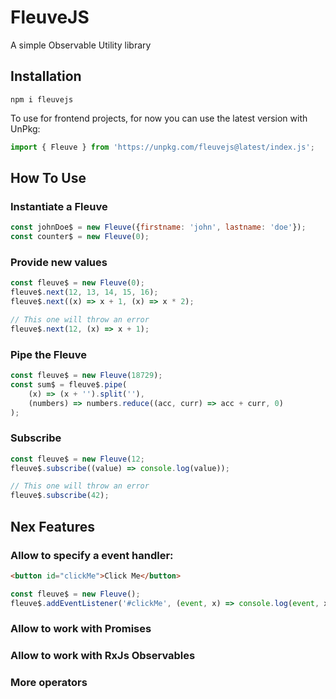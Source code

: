 # FleuveJS

A simple Observable Utility library

## Installation
`npm i fleuvejs`

To use for frontend projects, for now you can use the latest version with UnPkg:

```js
import { Fleuve } from 'https://unpkg.com/fleuvejs@latest/index.js';
```

## How To Use

### Instantiate a Fleuve
```js
const johnDoe$ = new Fleuve({firstname: 'john', lastname: 'doe'});
const counter$ = new Fleuve(0);
```

### Provide new values
```js
const fleuve$ = new Fleuve(0);
fleuve$.next(12, 13, 14, 15, 16);
fleuve$.next((x) => x + 1, (x) => x * 2);

// This one will throw an error
fleuve$.next(12, (x) => x + 1);
```

### Pipe the Fleuve
```js
const fleuve$ = new Fleuve(18729);
const sum$ = fleuve$.pipe(
    (x) => (x + '').split(''), 
    (numbers) => numbers.reduce((acc, curr) => acc + curr, 0)
);
```

### Subscribe
```js
const fleuve$ = new Fleuve(12;
fleuve$.subscribe((value) => console.log(value));

// This one will throw an error
fleuve$.subscribe(42);
```


## Nex Features

### Allow to specify a event handler:

```html
<button id="clickMe">Click Me</button>
```

```js
const fleuve$ = new Fleuve();
fleuve$.addEventListener('#clickMe', (event, x) => console.log(event, x))
```

### Allow to work with Promises
### Allow to work with RxJs Observables
### More operators